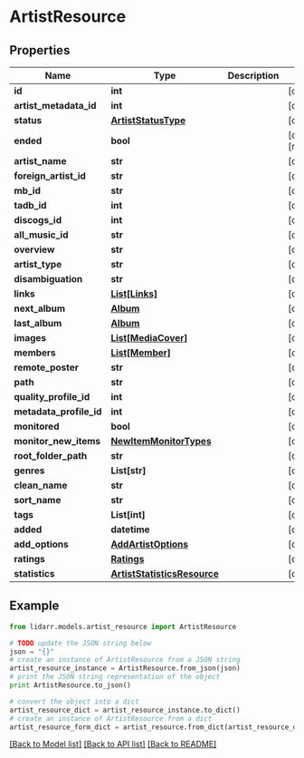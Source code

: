 # ArtistResource


## Properties
Name | Type | Description | Notes
------------ | ------------- | ------------- | -------------
**id** | **int** |  | [optional] 
**artist_metadata_id** | **int** |  | [optional] 
**status** | [**ArtistStatusType**](ArtistStatusType.md) |  | [optional] 
**ended** | **bool** |  | [optional] [readonly] 
**artist_name** | **str** |  | [optional] 
**foreign_artist_id** | **str** |  | [optional] 
**mb_id** | **str** |  | [optional] 
**tadb_id** | **int** |  | [optional] 
**discogs_id** | **int** |  | [optional] 
**all_music_id** | **str** |  | [optional] 
**overview** | **str** |  | [optional] 
**artist_type** | **str** |  | [optional] 
**disambiguation** | **str** |  | [optional] 
**links** | [**List[Links]**](Links.md) |  | [optional] 
**next_album** | [**Album**](Album.md) |  | [optional] 
**last_album** | [**Album**](Album.md) |  | [optional] 
**images** | [**List[MediaCover]**](MediaCover.md) |  | [optional] 
**members** | [**List[Member]**](Member.md) |  | [optional] 
**remote_poster** | **str** |  | [optional] 
**path** | **str** |  | [optional] 
**quality_profile_id** | **int** |  | [optional] 
**metadata_profile_id** | **int** |  | [optional] 
**monitored** | **bool** |  | [optional] 
**monitor_new_items** | [**NewItemMonitorTypes**](NewItemMonitorTypes.md) |  | [optional] 
**root_folder_path** | **str** |  | [optional] 
**genres** | **List[str]** |  | [optional] 
**clean_name** | **str** |  | [optional] 
**sort_name** | **str** |  | [optional] 
**tags** | **List[int]** |  | [optional] 
**added** | **datetime** |  | [optional] 
**add_options** | [**AddArtistOptions**](AddArtistOptions.md) |  | [optional] 
**ratings** | [**Ratings**](Ratings.md) |  | [optional] 
**statistics** | [**ArtistStatisticsResource**](ArtistStatisticsResource.md) |  | [optional] 

## Example

```python
from lidarr.models.artist_resource import ArtistResource

# TODO update the JSON string below
json = "{}"
# create an instance of ArtistResource from a JSON string
artist_resource_instance = ArtistResource.from_json(json)
# print the JSON string representation of the object
print ArtistResource.to_json()

# convert the object into a dict
artist_resource_dict = artist_resource_instance.to_dict()
# create an instance of ArtistResource from a dict
artist_resource_form_dict = artist_resource.from_dict(artist_resource_dict)
```
[[Back to Model list]](../README.md#documentation-for-models) [[Back to API list]](../README.md#documentation-for-api-endpoints) [[Back to README]](../README.md)


